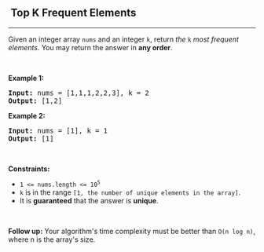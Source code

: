 <h2>  Top K Frequent Elements</h2><hr><div style="user-select: auto;"><p style="user-select: auto;">Given an integer array <code style="user-select: auto;">nums</code> and an integer <code style="user-select: auto;">k</code>, return <em style="user-select: auto;">the</em> <code style="user-select: auto;">k</code> <em style="user-select: auto;">most frequent elements</em>. You may return the answer in <strong style="user-select: auto;">any order</strong>.</p>

<p style="user-select: auto;">&nbsp;</p>
<p style="user-select: auto;"><strong style="user-select: auto;">Example 1:</strong></p>
<pre style="user-select: auto;"><strong style="user-select: auto;">Input:</strong> nums = [1,1,1,2,2,3], k = 2
<strong style="user-select: auto;">Output:</strong> [1,2]
</pre><p style="user-select: auto;"><strong style="user-select: auto;">Example 2:</strong></p>
<pre style="user-select: auto;"><strong style="user-select: auto;">Input:</strong> nums = [1], k = 1
<strong style="user-select: auto;">Output:</strong> [1]
</pre>
<p style="user-select: auto;">&nbsp;</p>
<p style="user-select: auto;"><strong style="user-select: auto;">Constraints:</strong></p>

<ul style="user-select: auto;">
	<li style="user-select: auto;"><code style="user-select: auto;">1 &lt;= nums.length &lt;= 10<sup style="user-select: auto;">5</sup></code></li>
	<li style="user-select: auto;"><code style="user-select: auto;">k</code> is in the range <code style="user-select: auto;">[1, the number of unique elements in the array]</code>.</li>
	<li style="user-select: auto;">It is <strong style="user-select: auto;">guaranteed</strong> that the answer is <strong style="user-select: auto;">unique</strong>.</li>
</ul>

<p style="user-select: auto;">&nbsp;</p>
<p style="user-select: auto;"><strong style="user-select: auto;">Follow up:</strong> Your algorithm's time complexity must be better than <code style="user-select: auto;">O(n log n)</code>, where n is the array's size.</p>
</div>